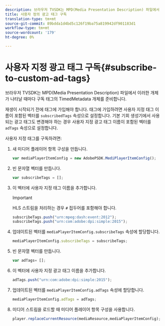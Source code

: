 ```yaml
---
description: 브라우저 TVSDK는 MPD(Media Presentation Description) 파일에서 이러한 개체가 나타날 때마다 구독 태그의 TimedMetadata 개체를 준비합니다.
title: 사용자 정의 광고 태그 구독
translation-type: tm+mt
source-git-commit: 89bdda1d4bd5c126f19ba75a819942df901183d1
workflow-type: tm+mt
source-wordcount: '179'
ht-degree: 0%

---
```



# 사용자 지정 광고 태그 구독{#subscribe-to-custom-ad-tags}

브라우저 TVSDK는 MPD(Media Presentation Description) 파일에서 이러한 개체가 나타날 때마다 구독 태그의 TimedMetadata 개체를 준비합니다.

재생이 시작되기 전에 태그에 가입해야 합니다.
태그에 가입하려면 사용자 지정 태그 이름이 포함된 벡터를 `subscribedTags` 속성으로 설정합니다. 기본 기회 생성기에서 사용되는 광고 태그도 변경해야 하는 경우 사용자 지정 광고 태그 이름이 포함된 벡터를 `adTags` 속성으로 설정합니다.

사용자 지정 태그를 구독하려면:

1. 새 미디어 플레이어 항목 구성을 만듭니다.

   ```js
   var mediaPlayerItemConfig = new AdobePSDK.MediPlayerItemConfig();
   ```

1. 빈 문자열 벡터를 만듭니다.

   ```js
   var subscribeTags = [];
   ```

1. 이 벡터에 사용자 지정 태그 이름을 추가합니다.

   >[!IMPORTANT]
   >
   >HLS 스트림을 처리하는 경우 `#` 접두어를 포함해야 합니다.

   ```js
   subscribeTags.push("urn:mpeg:dash:event:2012"); 
   subscribeTags.push("urn:com:adobe:dpi:simple:2015"); 
   ```

1. 업데이트된 벡터를 `mediaPlayerItemConfig.subscribeTags` 속성에 할당합니다.

   ```js
   mediaPlayerItemConfig.subscribeTags = subscribeTags;
   ```

1. 빈 문자열 벡터를 만듭니다.

   ```js
   var adTags= [];
   ```

1. 이 벡터에 사용자 지정 광고 태그 이름을 추가합니다.

   ```js
   adTags.push("urn:com:adobe:dpi:simple:2015");
   ```

1. 업데이트된 벡터를 `mediaPlayerItemConfig.adTags` 속성에 할당합니다.

   ```js
   mediaPlayerItemConfig.adTags = adTags;
   ```

1. 미디어 스트림을 로드할 때 미디어 플레이어 항목 구성을 사용합니다.

   ```js
   player.replaceCurrentResource(mediaResource,mediaPlayerItemConfig);
   ```

